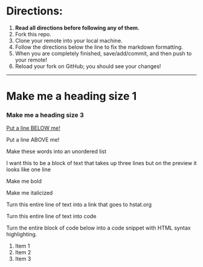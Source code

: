 # Directions:
1. **Read all directions before following any of them.**
2. Fork this repo.
2. Clone your remote into your local machine.
3. Follow the directions below the line to fix the markdown formatting.
4. When you are completely finished, save/add/commit, and then push to your remote!
5. Reload your fork on GitHub; you should see your changes!

---

<h1> Make me a heading size 1 </h1>
<h3> Make me a heading size 3 </h3>

<ins> Put a line BELOW me! <ins>



Put a line ABOVE me!

Make
these
words
into
an
unordered
list

I want this to be a block of text
that takes up three lines but on
the preview it looks like one line

Make me bold

Make me italicized

Turn this entire line of text into a link that goes to hstat.org

Turn this entire line of text into code

Turn the entire block of code below into a code snippet with HTML syntax highlighting.

<ol>
    <li>Item 1</li>
    <li>Item 2</li>
    <li>Item 3</li>
</ol>